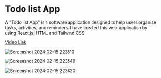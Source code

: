 # Todo list App

A "Todo list App" is a software application designed to help users organize tasks, activities, and reminders.
I have created this web-application by using React.js, HTML and Tailwind CSS


[Video Link](https://asset.cloudinary.com/dsnsgtmew/878050e752309c16ccd74d2115db1eef)


![Screenshot 2024-02-15 223510](https://github.com/BhagyashreeGhodke/ToDo-App/assets/54665386/b70cbef8-0b01-4465-a76c-2b92f2587020)


![Screenshot 2024-02-15 223549](https://github.com/BhagyashreeGhodke/ToDo-App/assets/54665386/4048c33e-7b6e-43a1-8c05-e7830a67a1cf)


![Screenshot 2024-02-15 223620](https://github.com/BhagyashreeGhodke/ToDo-App/assets/54665386/33eaf272-4f7b-4d90-a6f8-f664cfdd99a7)
